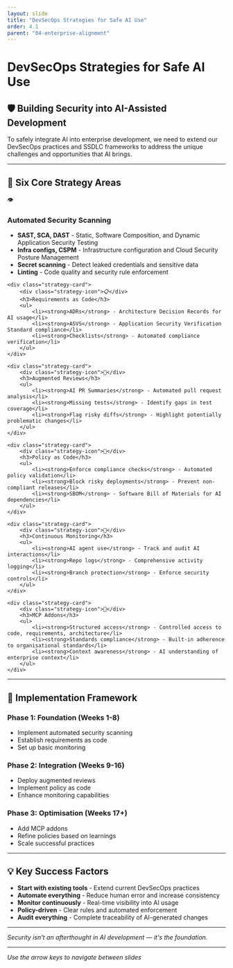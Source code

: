 ```yaml
---
layout: slide
title: "DevSecOps Strategies for Safe AI Use"
order: 4.1
parent: "04-enterprise-alignment"
---
```


# DevSecOps Strategies for Safe AI Use

## 🛡️ Building Security into AI-Assisted Development

To safely integrate AI into enterprise development, we need to extend our DevSecOps practices and SSDLC frameworks to address the unique challenges and opportunities that AI brings.

---

## 🔧 Six Core Strategy Areas

<div class="devsecops-strategies">
    <div class="strategy-card">
        <div class="strategy-icon">👁️</div>
        <h3>Automated Security Scanning</h3>
        <ul>
            <li><strong>SAST, SCA, DAST</strong> - Static, Software Composition, and Dynamic Application Security Testing</li>
            <li><strong>Infra configs, CSPM</strong> - Infrastructure configuration and Cloud Security Posture Management</li>
            <li><strong>Secret scanning</strong> - Detect leaked credentials and sensitive data</li>
            <li><strong>Linting</strong> - Code quality and security rule enforcement</li>
        </ul>
    </div>
    
    <div class="strategy-card">
        <div class="strategy-icon">📋</div>
        <h3>Requirements as Code</h3>
        <ul>
            <li><strong>ADRs</strong> - Architecture Decision Records for AI usage</li>
            <li><strong>ASVS</strong> - Application Security Verification Standard compliance</li>
            <li><strong>Checklists</strong> - Automated compliance verification</li>
        </ul>
    </div>
    
    <div class="strategy-card">
        <div class="strategy-icon">💬</div>
        <h3>Augmented Reviews</h3>
        <ul>
            <li><strong>AI PR Summaries</strong> - Automated pull request analysis</li>
            <li><strong>Missing tests</strong> - Identify gaps in test coverage</li>
            <li><strong>Flag risky diffs</strong> - Highlight potentially problematic changes</li>
        </ul>
    </div>
    
    <div class="strategy-card">
        <div class="strategy-icon">🚫</div>
        <h3>Policy as Code</h3>
        <ul>
            <li><strong>Enforce compliance checks</strong> - Automated policy validation</li>
            <li><strong>Block risky deployments</strong> - Prevent non-compliant releases</li>
            <li><strong>SBOM</strong> - Software Bill of Materials for AI dependencies</li>
        </ul>
    </div>
    
    <div class="strategy-card">
        <div class="strategy-icon">💓</div>
        <h3>Continuous Monitoring</h3>
        <ul>
            <li><strong>AI agent use</strong> - Track and audit AI interactions</li>
            <li><strong>Repo logs</strong> - Comprehensive activity logging</li>
            <li><strong>Branch protection</strong> - Enforce security controls</li>
        </ul>
    </div>
    
    <div class="strategy-card">
        <div class="strategy-icon">🧩</div>
        <h3>MCP Addons</h3>
        <ul>
            <li><strong>Structured access</strong> - Controlled access to code, requirements, architecture</li>
            <li><strong>Standards compliance</strong> - Built-in adherence to organisational standards</li>
            <li><strong>Context awareness</strong> - AI understanding of enterprise context</li>
        </ul>
    </div>
</div>

---

## 🎯 Implementation Framework

### **Phase 1: Foundation (Weeks 1-8)**
- Implement automated security scanning
- Establish requirements as code
- Set up basic monitoring

### **Phase 2: Integration (Weeks 9-16)**
- Deploy augmented reviews
- Implement policy as code
- Enhance monitoring capabilities

### **Phase 3: Optimisation (Weeks 17+)**
- Add MCP addons
- Refine policies based on learnings
- Scale successful practices

---

## 💡 Key Success Factors

- **Start with existing tools** - Extend current DevSecOps practices
- **Automate everything** - Reduce human error and increase consistency
- **Monitor continuously** - Real-time visibility into AI usage
- **Policy-driven** - Clear rules and automated enforcement
- **Audit everything** - Complete traceability of AI-generated changes

---

*Security isn't an afterthought in AI development — it's the foundation.*

---

*Use the arrow keys to navigate between slides*
